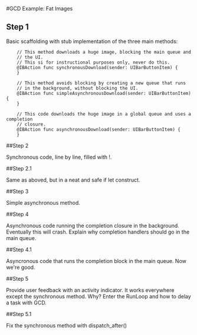 #GCD Example: Fat Images

## Step 1

Basic scaffolding with stub implementation of the three main methods:

```
    // This method downloads a huge image, blocking the main queue and
    // the UI.
    // This si for instructional purposes only, never do this.
    @IBAction func synchronousDownload(sender: UIBarButtonItem) {
    }
    
    // This method avoids blocking by creating a new queue that runs
    // in the background, without blocking the UI.
    @IBAction func simpleAsynchronousDownload(sender: UIBarButtonItem) {
    }
    
    // This code downloads the huge image in a global queue and uses a completion
    // closure.
    @IBAction func asynchronousDownload(sender: UIBarButtonItem) {
    }
```

##Step 2

Synchronous code, line by line, filled with !.


##Step 2.1

Same as aboved, but in a neat and safe if let construct.

##Step 3

Simple asynchronous method.

##Step 4

Asynchronous code running the completion closure in the background. Eventually this will crash. Explain why completion handlers should go in the main queue.

##Step 4.1

Asyncronous code that runs the completion block in the main queue. Now we're good.

##Step 5

Provide user feedback with an activity indicator. It works everywhere except the synchronous method. Why? Enter the RunLoop and how to delay a task with GCD.

##Step 5.1

Fix the synchronous method with dispatch_after()
